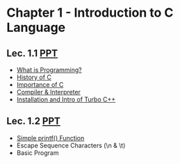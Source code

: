 # Chapter 1 - Introduction to C Language

## Lec. 1.1 [PPT](https://drive.google.com/file/d/1NoOlBjOtYKtkJ8BovOl5F2NyZcMk8XJT/view?usp=sharing)
- [What is Programming?](https://medium.com/@milankathiriya/what-is-programming-fe7a0dc39a7a)
- [History of C](https://medium.com/@milankathiriya/the-history-of-the-c-language-b9deb0155bf0)
- [Importance of C](https://medium.com/@milankathiriya/importance-features-of-c-language-7fe80a1a754b)
- [Compiler & Interpreter](https://medium.com/@milankathiriya/translator-compiler-interpreter-522ce6b75e55)
- [Installation and Intro of Turbo C++](https://medium.com/@milankathiriya/turbo-c-intro-installation-4a03481c7411)


## Lec. 1.2 [PPT](https://drive.google.com/file/d/18oIy8TmedLwMDtRg1aKn8bmr-y2NQbsq/view?usp=drive_link)
- [Simple printf() Function](https://medium.com/@milankathiriya/the-simple-pritnf-function-in-c-language-4848948d882a)
- Escape Sequence Characters (\n & \t)
- Basic Program
